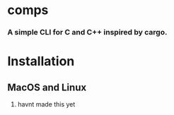 # comps
### A simple CLI for C and C++ inspired by cargo.

# Installation

## MacOS and Linux
1. havnt made this yet
